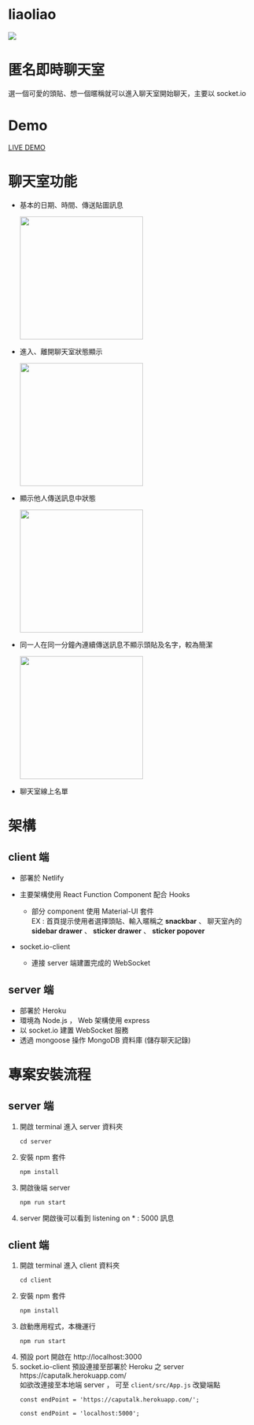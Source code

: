 # liaoliao
<img src="https://i.ibb.co/YjPfXJD/2020-07-12-9-08-18.png">


# 匿名即時聊天室
選一個可愛的頭貼、想一個暱稱就可以進入聊天室開始聊天，主要以 socket.io

# Demo
<a href="https://liaoliao.netlify.app/">LIVE DEMO</a>

# 聊天室功能
* 基本的日期、時間、傳送貼圖訊息 

  <img src="https://i.ibb.co/zft6v12/RPReplay-Final1594563401.gif" width=250>

* 進入、離開聊天室狀態顯示

  <img src="https://i.ibb.co/m4SMPrP/RPReplay-Final1594568340.gif" width=250>
  
* 顯示他人傳送訊息中狀態

  <img src="https://i.ibb.co/j3tyMBq/RPReplay-Final1594563310.gif" width=250/>

* 同一人在同一分鐘內連續傳送訊息不顯示頭貼及名字，較為簡潔

  <img src="https://i.ibb.co/grTVZpR/2020-07-13-12-15-54.png" width=250>
  
* 聊天室線上名單

# 架構
## client 端
* 部署於 Netlify
* 主要架構使用 React Function Component 配合 Hooks

  * 部分 component 使用 Material-UI 套件 
    <br>EX :  首頁提示使用者選擇頭貼、輸入暱稱之 **snackbar** 、 聊天室內的 **sidebar drawer** 、 **sticker drawer** 、 **sticker popover**
* socket.io-client 

  * 連接 server 端建置完成的 WebSocket
## server 端
* 部署於 Heroku
* 環境為 Node.js ， Web 架構使用 express
* 以 socket.io 建置 WebSocket 服務
* 透過 mongoose 操作 MongoDB 資料庫 (儲存聊天記錄)

# 專案安裝流程

## server 端
<ol>
  <li>
    開啟 terminal 進入 server 資料夾
    <br/>
    <pre><code>cd server</code></pre>
  </li>
  <li>
    安裝 npm 套件
    <br/>
    <pre><code>npm install</code></pre>
  </li>
  
  <li>
    開啟後端 server 
    <br/>
    <pre><code>npm run start</code></pre>
  </li>
  
  <li>
    server 開啟後可以看到 listening on * : 5000 訊息 <br>
  </li>
</ol>

## client 端
<ol>
  <li>
    開啟 terminal 進入 client 資料夾
    <br/>
    <pre><code>cd client</code></pre>
  </li>
  <li>
    安裝 npm 套件
    <br>
    <pre><code>npm install</code></pre>
  </li>
  <li>
    啟動應用程式，本機運行
    <br>
    <pre><code>npm run start</code></pre>
  </li>
  <li>
    預設 port 開啟在 http://localhost:3000
    <br>
  </li>
  <li>
    socket.io-client 預設連接至部署於 Heroku 之 server https://caputalk.herokuapp.com/ <br>
    如欲改連接至本地端 server ， 可至 <code>client/src/App.js</code> 改變端點 
    <pre><code>const endPoint = 'https://caputalk.herokuapp.com/';</code></pre>
    <pre><code>const endPoint = 'localhost:5000';</code></pre>
  </li>
  
</ol>

